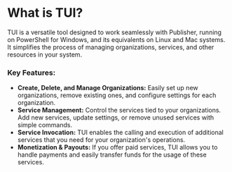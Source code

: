 # What is TUI?

TUI is a versatile tool designed to work seamlessly with Publisher, running on PowerShell for Windows, and its equivalents on Linux and Mac systems. It simplifies the process of managing organizations, services, and other resources in your system.

### Key Features:

* **Create, Delete, and Manage Organizations:** Easily set up new organizations, remove existing ones, and configure settings for each organization.
* **Service Management:** Control the services tied to your organizations. Add new services, update settings, or remove unused services with simple commands.
* **Service Invocation:** TUI enables the calling and execution of additional services that you need for your organization's operations.
* **Monetization & Payouts:** If you offer paid services, TUI allows you to handle payments and easily transfer funds for the usage of these services.